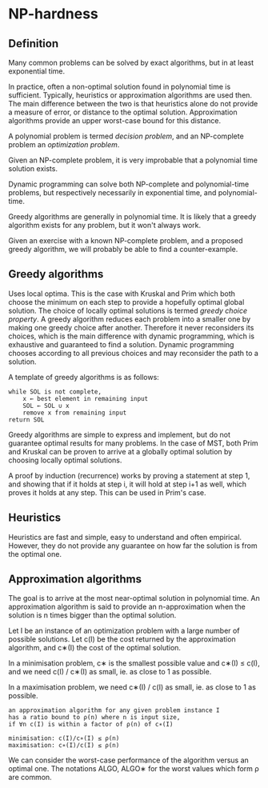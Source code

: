 # NP-hardness

## Definition

Many common problems can be solved by exact algorithms,
but in at least exponential time.

In practice, often a non-optimal solution found in polynomial time is sufficient.
Typically, heuristics or approximation algorithms are used then.
The main difference between the two is that
heuristics alone do not provide a measure of error,
or distance to the optimal solution.
Approximation algorithms provide an upper worst-case bound for this distance.

A polynomial problem is termed _decision problem_,
and an NP-complete problem an _optimization problem_.

Given an NP-complete problem,
it is very improbable that a polynomial time solution exists.

Dynamic programming can solve both NP-complete
and polynomial-time problems,
but respectively necessarily in exponential time,
and polynomial-time.

Greedy algorithms are generally in polynomial time.
It is likely that a greedy algorithm exists for any problem,
but it won't always work.

Given an exercise with a known NP-complete problem,
and a proposed greedy algorithm,
we will probably be able to find a counter-example.


## Greedy algorithms

Uses local optima.
This is the case with Kruskal and Prim which both choose the minimum on each step
to provide a hopefully optimal global solution.
The choice of locally optimal solutions is termed *greedy choice property*.
A greedy algorithm reduces each problem into a smaller one by making one greedy choice after another.
Therefore it never reconsiders its choices, which is the main difference with dynamic programming,
which is exhaustive and guaranteed to find a solution.
Dynamic programming chooses according to all previous choices
and may reconsider the path to a solution.

A template of greedy algorithms is as follows:

	while SOL is not complete,
		x ← best element in remaining input
		SOL ← SOL ∪ x
		remove x from remaining input
	return SOL

Greedy algorithms are simple to express and implement,
but do not guarantee optimal results for many problems.
In the case of MST, both Prim and Kruskal can be proven
to arrive at a globally optimal solution by choosing locally optimal solutions.

A proof by induction (recurrence) works by proving a statement at step 1,
and showing that if it holds at step i, it will hold at step i+1 as well,
which proves it holds at any step.
This can be used in Prim's case.


## Heuristics

Heuristics are fast and simple, easy to understand and often empirical.
However, they do not provide any guarantee
on how far the solution is from the optimal one.


## Approximation algorithms

The goal is to arrive at the most near-optimal solution in polynomial time.
An approximation algorithm is said to provide an n-approximation
when the solution is n times bigger than the optimal solution.

Let I be an instance of an optimization problem with a large number of possible solutions.
Let c(I) be the cost returned by the approximation algorithm,
and c∗(I) the cost of the optimal solution.

In a minimisation problem, c∗ is the smallest possible value and c∗(I) ≤ c(I),
and we need c(I) / c∗(I) as small, ie. as close to 1 as possible.

In a maximisation problem, we need c∗(I) / c(I) as small, ie. as close to 1 as possible.

	an approximation algorithm for any given problem instance I
	has a ratio bound to ρ(n) where n is input size,
	if ∀n c(I) is within a factor of ρ(n) of c∗(I)

	minimisation: c(I)/c∗(I) ≤ ρ(n)
	maximisation: c∗(I)/c(I) ≤ ρ(n)

We can consider the worst-case performance of the algorithm versus an optimal one.
The notations ALGO, ALGO∗ for the worst values which form ρ are common.
